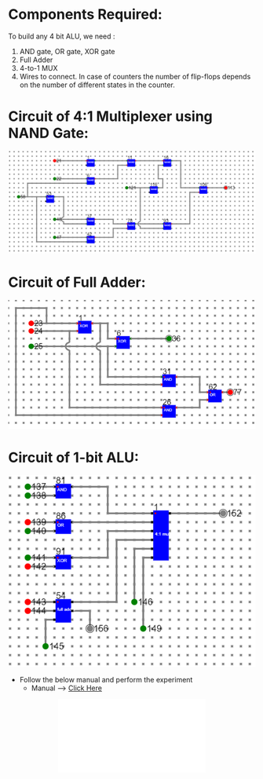 # Components Required:

To build any 4 bit ALU, we need :
1. AND gate, OR gate, XOR gate
2. Full Adder
3. 4-to-1 MUX
4. Wires to connect.
In case of counters the number of flip-flops depends on the number of different states in the counter.

# Circuit of 4:1 Multiplexer using NAND Gate:
<center>
<img src="./simulation/images/4-to-1 mux_usinh_NAND_gate.png">
</center>

# Circuit of Full Adder:
<center>
<img src="./simulation/images/full_adder.png">
</center>

# Circuit of 1-bit ALU:
<center>
<img src="./simulation/images/1-bit-ALU.png">
</center>

- Follow the below manual and perform the experiment
    - Manual --> [Click Here](./simulation/coavlNew.pdf)

<center>
<embed src="./simulation/coavlNew.pdf" type="application/pdf">
</center>